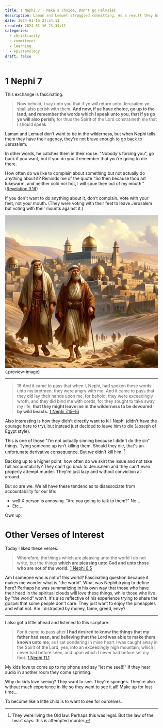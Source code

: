 ```yaml
---
title: 1 Nephi 7 - Make a Choice, Don't go Halvsies
description: Laman and Lemuel struggled committing. As a result they had a lot of issues. If you're going to follow the prophet, do it.
date: 2024-01-16 23:34:11
created: 2024-01-16 23:34:11
categories:
  - christianity
  - commitment
  - learning
  - epistemology
draft: false
---
```


# 1 Nephi 7

This exchange is fascinating:

> Now behold, I say unto you that if ye will return unto Jerusalem ye shall also perish with them. **And now, if ye have choice, go up to the land, and remember the words which I speak unto you, that if ye go ye will also perish;** for thus the Spirit of the Lord constraineth me that I should speak.  

Laman and Lemuel don't want to be in the wilderness, but when Nephi tells them they have their agency, they're not brave enough to go back to Jerusalem. 

In other words, he catches them in their rouse. "Nobody's forcing you", go back if you want, but if you do you'll remember that you're going to die there. 

How often do we like to complain about something but not actually do anything about it? Reminds me of the quote "So then because thou art lukewarm, and neither cold nor hot, I will spue thee out of my mouth." ([Revelation 3.16](../scriptures/revelation-3.16))

If you don't want to do anything about it, don't complain. Vote with your feet, not your mouth. (They were voting with their feet to leave Jerusalem but voting with their mounts against it.)


![If you're gonna walk, walk. If you're gonna follow the prophet, follow. ](../img/dalle-walking-away.jpeg){.preview-image}

***

> 16 And it came to pass that when I, Nephi, had spoken these words unto my brethren, they were angry with me. And it came to pass that they did lay their hands upon me, for behold, they were exceedingly wroth, and they did bind me with cords, for they sought to take away my life, **that they might leave me in the wilderness to be devoured by wild beasts.**
> [1 Nephi 7.15–16](../scriptures/1-nephi-7.15-16)

Also interesting is how they didn't directly want to kill Nephi (didn't have the courage here to try), but instead just decided to leave him to die (Joseph of Egypt style).

This is one of those "I'm not actually sinning because I didn't do the sin" things. Tying someone up isn't killing them. Should they die, that's an unfortunate derivative consequence. But *we* didn't kill him. [^1]

Backing up to a higher point: how often do we skirt the issue and not take full accountability? They can't go back to Jerusalem and they can't even properly attempt murder. They're just lazy and without conviction all around. 

But so are we. We all have these tendencies to disassociate from accountability for our life:

- well X person is annoying. "Are you going to talk to them?" No...
- Etc...

Own up. 
# Other Verses of Interest

Today I liked these verses:

> Wherefore, the things which are pleasing unto the world I do not write, but the things **which are pleasing unto God and unto those who are not of the world.**
> [1 Nephi 6.5](../scriptures/1-nephi-6.5)

Am I someone who is not of this world? Fascinating question because it makes me wonder what is "the world". What was Nephibtrying to define here? Perhaps he was summarizing in his own way that those who have their head in the spiritual clouds will love these things, while those who live by "the world" won't. It's also reflective of his experience trying to share the gospel that some people don't care. They just want to enjoy the pineapples and what not. Am I distracted by money, fame, greed, envy?

***

I also got a little ahead and listened to this scripture:

> For it came to pass after **I had desired to know the things that my father had seen, and believing that the Lord was able to make them known unto me**, as I sat pondering in mine heart I was caught away in the Spirit of the Lord, yea, into an exceedingly high mountain, which I never had before seen, and upon which I never had before set my foot.
> [1 Nephi 11.1](../scriptures/1-nephi-11.1)

My kids love to come up to my phone and say "let me see!!!" If they hear audio in another room they come sprinting. 

Why do kids love seeing? They want to see. They're sponges. They're also without much experience in life so they want to see it all! Make up for lost time...

To become like a little child is to want to see for ourselves. 

[^1]: They were living the Old law. Perhaps this was legal. But the law of the heart says: this is attempted murder.